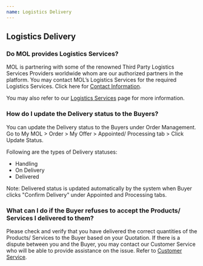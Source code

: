 ```yaml
---
name: Logistics Delivery 
---
```


## Logistics Delivery

###  Do MOL provides Logistics Services?

MOL is partnering with some of the renowned Third Party Logistics Services Providers worldwide whom are our authorized partners in the platform. You may contact MOL’s Logistics Services for the required Logistics Services. Click here for [Contact Information](https://aboutus.marineonline.com/docs/connect/contactus).

You may also refer to our [Logistics Services](https://www.marineonline.com/logistics) page for more information.

###  How do I update the Delivery status to the Buyers?

You can update the Delivery status to the Buyers under Order Management. Go to My MOL > Order > My Offer > Appointed/ Processing tab > Click Update Status.  

Following are the types of Delivery statuses: 

- Handling
-	On Delivery
-	Delivered 

Note: Delivered status is updated automatically by the system when Buyer clicks "Confirm Delivery" under Appointed and Processing tabs.

###  What can I do if the Buyer refuses to accept the Products/ Services I delivered to them?

Please check and verify that you have delivered the correct quantities of the Products/ Services to the Buyer based on your Quotation. If there is a dispute between you and the Buyer, you may contact our Customer Service who will be able to provide assistance on the issue. Refer to [Customer Service](http://aboutus.marineonline.com/docs/connect/contactus).
